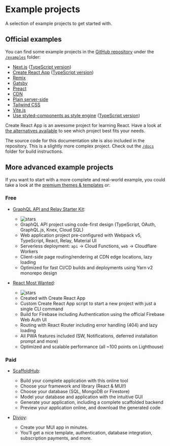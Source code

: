# Example projects

<p class="description">A selection of example projects to get started with.</p>

## Official examples

You can find some example projects in the [GitHub repository](https://github.com/mui/material-ui) under the [`/examples`](https://github.com/mui/material-ui/tree/master/examples) folder:

<!-- #default-branch-switch -->

- [Next.js](https://github.com/mui/material-ui/tree/master/examples/nextjs) ([TypeScript version](https://github.com/mui/material-ui/tree/master/examples/nextjs-with-typescript))
- [Create React App](https://github.com/mui/material-ui/tree/master/examples/create-react-app) ([TypeScript version](https://github.com/mui/material-ui/tree/master/examples/create-react-app-with-typescript))
- [Remix](https://github.com/mui/material-ui/tree/master/examples/remix-with-typescript)
- [Gatsby](https://github.com/mui/material-ui/tree/master/examples/gatsby)
- [Preact](https://github.com/mui/material-ui/tree/master/examples/preact)
- [CDN](https://github.com/mui/material-ui/tree/master/examples/cdn)
- [Plain server-side](https://github.com/mui/material-ui/tree/master/examples/ssr)
- [Tailwind CSS](https://github.com/mui/material-ui/tree/master/examples/tailwind)
- [Vite.js](https://github.com/mui/material-ui/tree/master/examples/vitejs)
- [Use styled-components as style engine](https://github.com/mui/material-ui/tree/master/examples/create-react-app-with-styled-components) ([TypeScript version](https://github.com/mui/material-ui/tree/master/examples/create-react-app-with-styled-components-typescript))

Create React App is an awesome project for learning React.
Have a look at [the alternatives available](https://github.com/facebook/create-react-app/blob/HEAD/README.md#popular-alternatives) to see which project best fits your needs.

The source code for this documentation site is also included in the repository.
This is a slightly more complex project.
Check out the [`/docs`](https://github.com/mui/material-ui/tree/master/docs) folder for
build instructions.

## More advanced example projects

If you want to start with a more complete and real-world example, you could take a look at the [premium themes & templates](https://mui.com/store/?utm_source=docs&utm_medium=referral&utm_campaign=example-projects-store) or:

### Free

- [GraphQL API and Relay Starter Kit](https://github.com/kriasoft/relay-starter-kit):

  - ![stars](https://img.shields.io/github/stars/kriasoft/graphql-starter.svg?style=social&label=Star)
  - GraphQL API project using code-first design (TypeScript, OAuth, GraphQL.js, Knex, Cloud SQL)
  - Web application project pre-configured with Webpack v5, TypeScript, React, Relay, Material UI
  - Serverless deployment: `api` -> Cloud Functions, `web` -> Cloudflare Workers
  - Client-side page routing/rendering at CDN edge locations, lazy loading
  - Optimized for fast CI/CD builds and deployments using Yarn v2 monorepo design

- [React Most Wanted](https://github.com/TarikHuber/react-most-wanted):

  - ![stars](https://img.shields.io/github/stars/TarikHuber/react-most-wanted.svg?style=social&label=Star)
  - Created with Create React App
  - Custom Create React App script to start a new project with just a single CLI command
  - Build for Firebase including Authentication using the official Firebase Web Auth UI
  - Routing with React Router including error handling (404) and lazy loading
  - All PWA features included (SW, Notifications, deferred installation prompt and more)
  - Optimized and scalable performance (all ~100 points on Lighthouse)

<!-- TODO: revert this once it is migrated to v5
- [React SaaS Template](https://github.com/dunky11/react-saas-template):

  - ![stars](https://img.shields.io/github/stars/dunky11/react-saas-template.svg?style=social&label=Star)
  - Created with Create React App
  - Features a landing page, a blog, an area to login/register and an admin-dashboard
  - Fully routed using react-router
  - Lazy loads components to boost performance
  - Components for statistics, text with emoji support, image upload and much more...
-->

<!-- TODO: revert this once it is migrated to v5
- [Material Sense](https://github.com/alexanmtz/material-sense):

  - ![stars](https://img.shields.io/github/stars/alexanmtz/material-sense.svg?style=social&label=Star)
  - Graph using recharts
  - React Router included with a navigation example
  - A docker container with an Nginx server for production build
  - Created with Create React App
-->

### Paid

- [ScaffoldHub](https://scaffoldhub.io/?partner=1):

  - Build your complete application with this online tool
  - Choose your framework and library (React & MUI!)
  - Choose your database (SQL, MongoDB or Firestore)
  - Model your database and application with the intuitive GUI
  - Generate your application, including a complete scaffolded backend
  - Preview your application online, and download the generated code

- [Divjoy](https://divjoy.com?via=material-ui):

  - Create your MUI app in minutes.
  - You'll get a nice template, authentication, database integration, subscription payments, and more.
